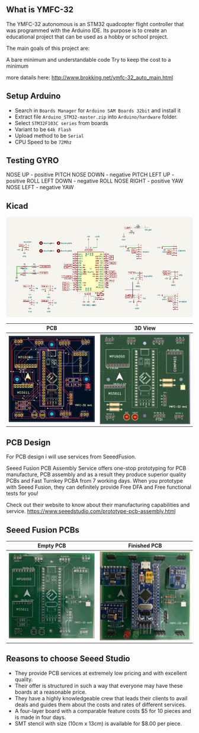 ## What is YMFC-32

The YMFC-32 autonomous is an STM32 quadcopter flight controller that was programmed with the Arduino IDE. Its purpose is to create an educational project that can be used as a hobby or school project.

The main goals of this project are:

A bare minimum and understandable code
Try to keep the cost to a minimum

more datails here:
http://www.brokking.net/ymfc-32_auto_main.html

## Setup Arduino
- Search in `Boards Manager` for `Arduino SAM Boards 32bit` and install it
- Extract file `Arduino_STM32-master.zip` into `Arduino/hardware` folder.
- Select `STM32F103C series` from boards
- Variant to be `64k Flash`
- Upload method to be `Serial`
- CPU Speed to be `72Mhz`

## Testing GYRO
NOSE UP    - positive PITCH
NOSE DOWN  - negative PITCH
LEFT UP    - positive ROLL
LEFT DOWN  - negative ROLL
NOSE RIGHT - positive YAW
NOSE LEFT  - negative YAW

## Kicad

![View 1](images/kicad1.png)

PCB|3D View
-------|-------
![View 2](images/kicad2.png)|![View 3](images/kicad3.png)

## PCB Design

For PCB design i will use services from SeeedFusion. 

Seeed Fusion PCB Assembly Service offers one-stop prototyping for PCB manufacture, PCB assembly and as a result they produce superior quality PCBs and Fast Turnkey PCBA from 7 working days. When you prototype with Seeed Fusion, they can definitely provide Free DFA and Free functional tests for you! 

Check out their website to know about their manufacturing capabilities and service.
https://www.seeedstudio.com/prototype-pcb-assembly.html 

## Seeed Fusion PCBs
Empty PCB|Finished PCB
--------|--------
![View 4](images/pcb-received.jpg)|![View 5](images/pcb-finish.jpg)

## Reasons to choose Seeed Studio
- They provide PCB services at extremely low pricing and with excellent quality.
- Their offer is structured in such a way that everyone may have these boards at a reasonable price.
- They have a highly knowledgeable crew that leads their clients to avail deals and guides them about the costs and rates of different services.
- A four-layer board with a comparable feature costs $5 for 10 pieces and is made in four days.
- SMT stencil with size (10cm x 13cm) is available for $8.00 per piece.
